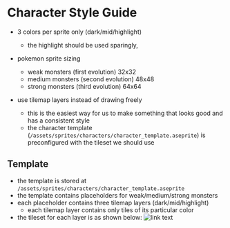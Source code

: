 # Character Style Guide
- 3 colors per sprite only (dark/mid/highlight)
  - the highlight should be used sparingly,

- pokemon sprite sizing
  - weak monsters (first evolution) 32x32
  - medium monsters (second evolution) 48x48
  - strong monsters (third evolution) 64x64

- use tilemap layers instead of drawing freely
  - this is the easiest way for us to make something that looks good and has a consistent style
  - the character template (`/assets/sprites/characters/character_template.aseprite`) is preconfigured with the tileset we should use

## Template
  - the template is stored at `/assets/sprites/characters/character_template.aseprite`
  - the template contains placeholders for weak/medium/strong monsters
  - each placeholder contains three tilemap layers (dark/mid/highlight)
    - each tilemap layer contains only tiles of its particular color
  - the tileset for each layer is as shown below:
![link text](<../../../../../../Desktop/screenshots/Screenshot 2025-05-30 at 9.08.56 PM.png>)
